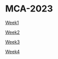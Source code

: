 # MCA-2023

[Week1](LabTasks/Week1/Week1.md)

[Week2](LabTasks/Week2/Week2.md)

[Week3](LabTasks/Week3/Week3.md)

[Week4](LabTasks/Week4/Week4.md)
